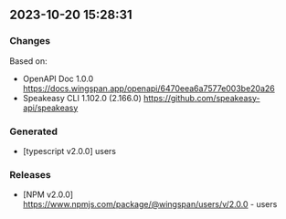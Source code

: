 

## 2023-10-20 15:28:31
### Changes
Based on:
- OpenAPI Doc 1.0.0 https://docs.wingspan.app/openapi/6470eea6a7577e003be20a26
- Speakeasy CLI 1.102.0 (2.166.0) https://github.com/speakeasy-api/speakeasy
### Generated
- [typescript v2.0.0] users
### Releases
- [NPM v2.0.0] https://www.npmjs.com/package/@wingspan/users/v/2.0.0 - users